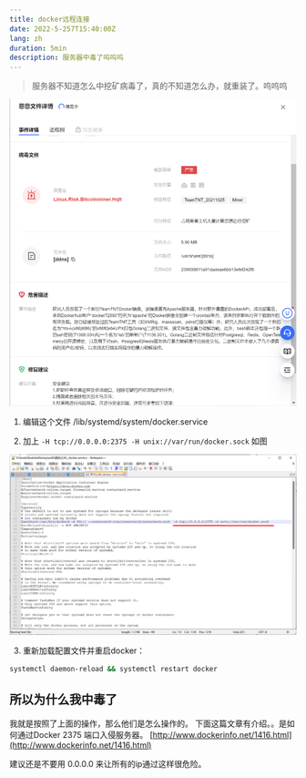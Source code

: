 ```yaml
---
title: docker远程连接
date: 2022-5-257T15:40:00Z
lang: zh
duration: 5min
description: 服务器中毒了呜呜呜
---
```


> 服务器不知道怎么中挖矿病毒了，真的不知道怎么办，就重装了。呜呜呜

![docker添加远程](../../img/assets/bingdu.png)

1. 编辑这个文件
/lib/systemd/system/docker.service

2. 加上 `-H tcp://0.0.0.0:2375 -H unix://var/run/docker.sock`
如图

![docker添加远程](../../img/assets/img-20220525docker.png)

3. 重新加载配置文件并重启docker：

```bash
systemctl daemon-reload && systemctl restart docker

```


## 所以为什么我中毒了

我就是按照了上面的操作，那么他们是怎么操作的。
下面这篇文章有介绍。。是如何通过Docker 2375 端口入侵服务器。
[http://www.dockerinfo.net/1416.html](http://www.dockerinfo.net/1416.html)

建议还是不要用 0.0.0.0 来让所有的ip通过这样很危险。
